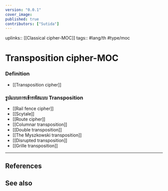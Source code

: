 ```yaml
---
version: "0.0.1"
cover_image:
published: true
contributors: ["Sutida"]
---
```

uplinks:: [[Classical cipher-MOC]]
tags:: #lang/th #type/moc

# Transposition cipher-MOC
### Definition
- [[Transposition cipher]]

### รูปแบบการเข้ารหัสแบบ Transposition
- [[Rail fence cipher]]
- [[Scytale]]
- [[Route cipher]]
- [[Columnar transposition]]
- [[Double transposition]]
- [[The Myszkowski transposition]]
- [[Disrupted transposition]]
- [[Grille transposition]]

---
## References
## See also
